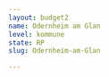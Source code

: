 ```yaml
---
layout: budget2
name: Odernheim am Glan
level: kommune
state: RP
slug: Odernheim-am-Glan

---
```



